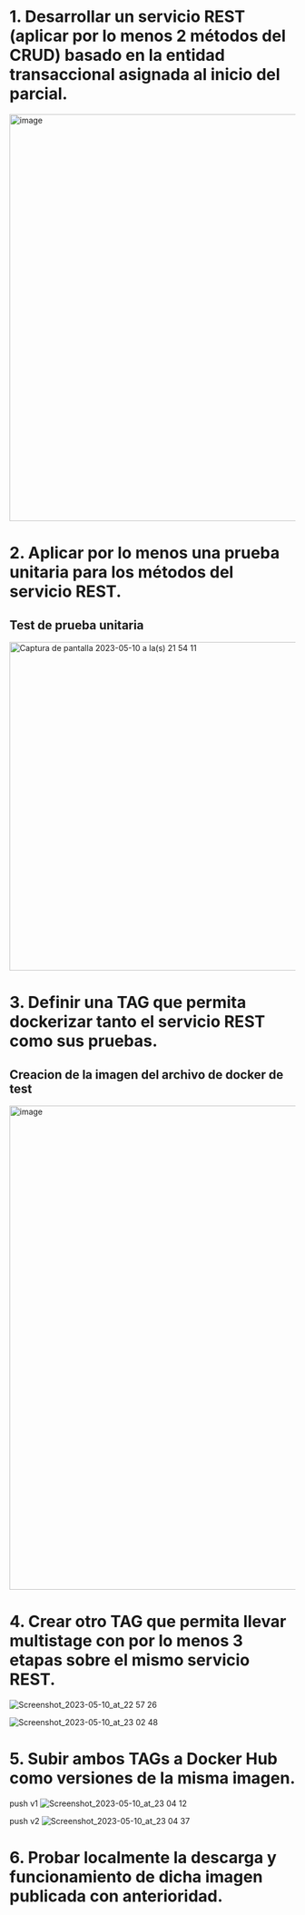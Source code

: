 # 1. Desarrollar un servicio REST (aplicar por lo menos 2 métodos del CRUD) basado en la entidad transaccional asignada al inicio del parcial.
<img width="717" alt="image" src="https://github.com/carlosmoyav/9A_integracion_sistemas/assets/56742341/9e0e13c2-cb2e-4bde-93da-c93903291301">

# 2. Aplicar por lo menos una prueba unitaria para los métodos del servicio REST.
## Test de prueba unitaria
<img width="579" alt="Captura de pantalla 2023-05-10 a la(s) 21 54 11" src="https://github.com/carlosmoyav/9A_integracion_sistemas/assets/56742341/d3ee306d-1eee-4b62-8d61-f68d82b17b0b">


# 3. Definir una TAG que permita dockerizar tanto el servicio REST como sus pruebas.
## Creacion de la imagen del archivo de docker de test
<img width="853" alt="image" src="https://github.com/carlosmoyav/9A_integracion_sistemas/assets/56742341/578745f3-7831-4cf1-aba9-489a1d983fe7">



# 4. Crear otro TAG que permita llevar multistage con por lo menos 3 etapas sobre el mismo servicio REST.

![Screenshot_2023-05-10_at_22 57 26](https://github.com/carlosmoyav/9A_integracion_sistemas/assets/56742341/0ba297c5-0a01-415a-8fba-78455a96f8d8)

![Screenshot_2023-05-10_at_23 02 48](https://github.com/carlosmoyav/9A_integracion_sistemas/assets/56742341/e2fad90b-467a-42de-823b-d7e0a4a8d3f1)

# 5. Subir ambos TAGs a Docker Hub como versiones de la misma imagen.
push v1
![Screenshot_2023-05-10_at_23 04 12](https://github.com/carlosmoyav/9A_integracion_sistemas/assets/56742341/afb211ca-5652-4c92-abac-a9f9fb69f4ed)

push v2
![Screenshot_2023-05-10_at_23 04 37](https://github.com/carlosmoyav/9A_integracion_sistemas/assets/56742341/93fa6592-cc94-4c36-9a99-99eb312330b4)

# 6. Probar localmente la descarga y funcionamiento de dicha imagen publicada con anterioridad.
